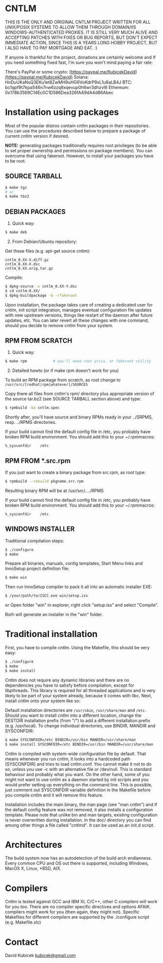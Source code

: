 # CNTLM

THIS IS THE ONLY AND ORIGINAL CNTLM PROJECT WRITTEN FOR ALL UNIX/POSIX SYSTEMS TO ALLOW THEM THROUGH DOMAIN/IIS WINDOWS-AUTHENTICATED PROXIES.
IT IS STILL VERY MUCH ALIVE AND ACCEPTING PATCHES WITH FIXES OR BUG REPORTS, BUT DON'T EXPECT IMMEDIATE ACTION, SINCE THIS IS A YEARS LONG HOBBY
PROJECT, BUT I ALSO HAVE TO PAY MORTGAGE AND EAT. :)

If anyone is thankful for the project, donations are certainly welcome and
If you need something fixed fast, I'm sure you won't mind paying a fair rate:

There's PayPal or some crypto: 
[https://paypal.me/KubicekDavid](https://paypal.me/KubicekDavid)
Solana: HnDuUKaNsQ3EKu1et8ZwMH9uHG6VoKdrP9xL1u6aLB4J
BTC: bc1qpf9t7kpa546n7nw6zzq8xqevup0h6wr3dhzvl6
Ethereum: 0x178b3569C14Ec0C1D586Dea326fAA9dA4d86Abec

# Installation using packages

Most of the popular distros contain cntlm packages in their repositories.
You can use the procedures described below to prepare a package of current cntlm
version if desired.

**NOTE:** generating packages traditionally requires root privileges (to be able to set
proper ownership and permissions on package members). You can overcome that using
fakeroot. However, to install your packages you have to be root.

## SOURCE TARBALL

```bash
$ make tgz
# or
$ make tbz2
```

## DEBIAN PACKAGES

1. Quick way:

```bash
$ make deb
```

2. From Debian/Ubuntu repository:

Get these files (e.g. apt-get source cntlm):

```
cntlm_0.XX-X.diff.gz
cntlm_0.XX-X.dsc
cntlm_0.XX.orig.tar.gz
```

Compile:

```bash
$ dpkg-source -x cntlm_0.XX-Y.dsc
$ cd cntlm-0.XX/
$ dpkg-buildpackage -b -rfakeroot
```

Upon installation, the package takes care of creating a dedicated user for
cntlm, init script integration, manages eventual configuration file updates
with new upstream versions, things like restart of the daemon after future
updates, etc. You can later revert all these changes with one command, should
you decide to remove cntlm from your system.

## RPM FROM SCRATCH

1. Quick way:

```bash
$ make rpm            # you'll need root privs. or fakeroot utility
```

2. Detailed howto (or if make rpm doesn't work for you)

To build an RPM package from scratch, as root change to
`/usr/src/[redhat|rpm|whatever]/SOURCES`

Copy there all files from cntlm's rpm/ directory plus appropriate version of
the source tar.bz2 (see SOURCE TARBALL section above) and type:

```bash
$ rpmbuild -ba cntlm.spec
```

Shortly after, you'll have source and binary RPMs ready in your ../SRPMS, resp.
../RPMS directories.

If your build cannot find the default config file in /etc, you probably have
broken RPM build environment. You should add this to your ~/.rpmmacros:
```
%_sysconfdir    /etc
```

## RPM FROM *.src.rpm

If you just want to create a binary package from src.rpm, as root type:

```bash
$ rpmbuild --rebuild pkgname.src.rpm
```

Resulting binary RPM will be at /usr/src/..../RPMS

If your build cannot find the default config file in /etc, you probably have
broken RPM build environment. You should add this to your ~/.rpmmacros:
```
%_sysconfdir    /etc
```

## WINDOWS INSTALLER

Traditional compilation steps:

```bash
$ ./configure
$ make
```

Prepare all binaries, manuals, config templates, Start Menu links and InnoSetup
project definition file:

```bash
$ make win
```

Then run InnoSetup compiler to pack it all into an automatic installer EXE:

```bash
$ /your/path/to/ISCC.exe win/setup.iss
```
or
Open folder "win" in explorer, right click "setup.iss" and select "Compile".

Both will generate an installer in the "win" folder.

# Traditional installation

First, you have to compile cntlm. Using the Makefile, this should be very easy:

```bash
$ ./configure
$ make
$ make install
```

Cntlm does not require any dynamic libraries and there are no dependencies you
have to satisfy before compilation, except for libpthreads. This library is
required for all threaded applications and is very likely to be part of your
system already, because it comes with libc. Next, install cntlm onto your
system like so:

Default installation directories are `/usr/sbin`, `/usr/share/man` and `/etc`. Should
you want to install cntlm into a different location, change the DESTDIR
installation prefix (from "/") to add a different installation prefix (e.g.
/usr/local). To change individual directories, use BINDIR, MANDIR and
SYSCONFDIR:

```bash
$ make SYSCONFDIR=/etc BINDIR=/usr/bin MANDIR=/usr/share/man
$ make install SYSCONFDIR=/etc BINDIR=/usr/bin MANDIR=/usr/share/man
```

Cntlm is compiled with system-wide configuration file by default. That means
whenever you run cntlm, it looks into a hardcoded path (SYSCONFDIR) and tries
to load cntlm.conf. You cannot make it not to do so, unless you use -c with an
alternative file or /dev/null. This is standard behaviour and probably what you
want. On the other hand, some of you might not want to use cntlm as a daemon
started by init scripts and you would prefer setting up everything on the
command line. This is possible, just comment out SYSCONFDIR variable definition
in the Makefile before you compile cntlm and it will remove this feature.

Installation includes the main binary, the man page (see "man cntlm") and if
the default config feature was not removed, it also installs a configuration
template. Please note that unlike bin and man targets, existing configuration
is never overwritten during installation. In the doc/ directory you can find
among other things a file called "cntlmd". It can be used as an init.d script.

# Architectures

The build system now has an autodetection of the build arch endianness. Every
common CPU and OS out there is supported, including Windows, MacOS X, Linux,
*BSD, AIX.

# Compilers

Cntlm is tested against GCC and IBM XL C/C++, other C compilers will work
for you too. There are no compiler specific directives and options AFAIK.
compilers might work for you (then again, they might not). Specific
Makefiles for different compilers are supported by the ./configure script
(e.g. Makefile.xlc)

# Contact

David Kubicek <kubicek@gmail.com>
